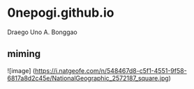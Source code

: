 # 0nepogi.github.io
Draego Uno A. Bonggao
## **miming**

![image] (https://i.natgeofe.com/n/548467d8-c5f1-4551-9f58-6817a8d2c45e/NationalGeographic_2572187_square.jpg)

